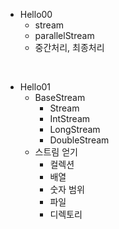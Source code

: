 - Hello00
    - stream
    - parallelStream
    - 중간처리, 최종처리

<br>

- Hello01
    - BaseStream
        - Stream
        - IntStream
        - LongStream
        - DoubleStream
    - 스트림 얻기
        - 컬렉션
        - 배열
        - 숫자 범위
        - 파일
        - 디렉토리